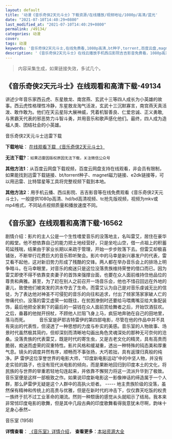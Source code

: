 ```yaml
---
layout: default
title: '动漫《音乐奇侠2天元斗士》下载资源/在线播放/视频地址/1080p/高清/蓝光'
date: "2021-07-10T14:40:29+0800"
last_modified_at: "2021-07-10T14:40:29+0800"
permalink: /49134/
categories: 动漫
cover:
tags: 动漫
keywords: '音乐奇侠2天元斗士,在线免费看,1080p高清,bt种子,torrent,百度云盘,magnet,磁力链,迅雷下载资源'
description: '《音乐奇侠2天元斗士》在线云播放手机西瓜影院吉吉影音免费看，1080p高清bd/hd未删减完整版和tc抢先枪版，mkv/mp4格式，附带bt/torrent种子、magnet/磁力链、百度云盘、网盘资源迅雷下载链接'
---
```


>内容采集生成，如果链接失效，多试几个。


## 《音乐奇侠2天元斗士》在线观看和高清下载-49134

讲述少年音乐家西云虎、东星敖龙、南宫燕、玄武十三等四人成长为小英雄的故事。西云虎性格理性冷静，东星敖龙淘气活泼，玄武十三沉默寡言，南宫燕天真活泼、敢作敢为。他们在天云星际大展神威，凭着机智善良、仁爱忠诚、正义勇敢,与黑霸天代表的邪恶势力斗智斗勇，并用音乐和歌声感化他们。最终，四人成为造福人类、团结社会的小英雄。


音乐奇侠2天元斗士迅雷下载

**下载地址**： [在线观看下载 《音乐奇侠2天元斗士》](https://www.993dy.com//vod-detail-id-4472.html) 


**无法下载?**：`如果迅雷因版权原因无法下载，关注微信公众号 `

**其他方法1**：从百度云网盘下载视频，百度云网盘支持在线观看，非会员有限制，如果能找到迅雷下载链接、bt/torrent种子、magnet磁力链接、e2dk链接等，可以用迅雷、比特彗星等工具将完整视频下载到本地。

**其他方法2**：用手机云播、西瓜影院、吉吉影音等在线免费观看《音乐奇侠2天元斗士》，一般提供1080p高清、hd/bd高清视频、tc抢先版视频，视频为mkv或mp4格式，不同站点视频质量和播放速度不同。


## 《音乐室》在线观看和高清下载-16562

剧情介绍：影片的主人公是一个生性嗜爱音乐的没落地主，名叫雷艾，居住在豪华的殿堂。他不想依靠自己的能力把土地经营好，只是坐吃山空，借一点祖上的积蓄苟延残喘，结果由于家业长期以来疏于管理，开始一步步败落下去。但雷艾却极喜铺张，不断举行花费巨大的音乐聆听聚会。影片中的马幸是新兴暴发户的代表，雷艾看不起他，这对新旧势力形成了残酷的交锋。两人都在举办音乐会上的排场上明争暗斗。在马幸眼里，对音乐的痴迷只是这位没落贵族维持荣誉的借口而已。因为雷艾即使不得不依靠变卖妻子的首饰来强撑台面，也要在众人面前维持住他品位的尊贵和典雅。甚至，为了赶在别人之前召开一场音乐会，他也不惜召回远在外地的妻儿，致使他们被突发的洪水夺去了生命。而雷艾认为自己是对音乐虔诚无比的信徒，为了表达他对神圣不可侵犯的音乐的向往和追求，付出了倾家荡家家破人亡的惨痛代价。没落的雷艾虚荣一如既往，在贫困潦倒时还要给马喂鹰嘴豆给大象配装饰，最后他把全家剩下的最后的一袋钱在众人面前赏给舞者之后，开始饮酒狂欢。之后，垂暮的他抛开拐杖，不顾他人拦阻飞身上马，疯狂地奔驰在自己的田地里，落马而死。  　　音乐室是萨耶吉特雷伊的第四部电影，尽管在他的作品中并不具有突出的代表性，但浸透了一种思想的力度与朴实的美感。音乐室的人物故事、场景时代虽然极其简约，但却深刻而清晰地勾画出角色灵魂深处的那种无可奈何的沧桑。没落贵族的代表雷艾，既是时代的寄生虫，又是古老文化的精灵，具有高贵而脆弱，痴迷而虚荣的双重特性。影片风格和缓凝重，透出一种特殊的钝态美和厚重气息。镜头的调度井然有序，顺畅而不事张扬，大巧若拙，具有返璞归真般的纯净。萨 雷伊这位享誉世界的电影大师，“印度新电影运动”中的中坚人物，并没有走实验的路子，也没有现代派电影的倾向，而是果断地回归到印度本土的文化，将民族的与世界的举重若轻地勾连起来，并依靠不懈努力将这一流派升华到了极致。音乐室便是这样一部极致之作。如果说印度新电影这一影像神话的缔造属于一个人群，那么萨雷伊无疑是这个人群中的高执火炬者。 ----- 地主贵族阶级的没落，虽然保有精神和传统上的高贵与优雅，但是在新时代的冲击下，仅仅靠天吃饭的权贵一族终于抗不过工业革命的潮流。然则一种颓唐的感觉从头就昭示了结局。我本来非常怵印度电影的歌舞，但是其中几段古典的印度歌舞看得我意犹未尽啊，韵味十足身心泰然~


音乐室 (1958)

**详情查看**： [《音乐室》详情介绍](/movie/16562/)， **查看更多**：[本站资源大全](/movie/t/all/)

